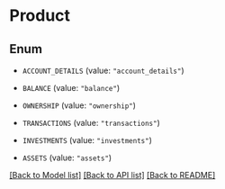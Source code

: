 # Product

## Enum


* `ACCOUNT_DETAILS` (value: `"account_details"`)

* `BALANCE` (value: `"balance"`)

* `OWNERSHIP` (value: `"ownership"`)

* `TRANSACTIONS` (value: `"transactions"`)

* `INVESTMENTS` (value: `"investments"`)

* `ASSETS` (value: `"assets"`)


[[Back to Model list]](../README.md#documentation-for-models) [[Back to API list]](../README.md#documentation-for-api-endpoints) [[Back to README]](../README.md)


